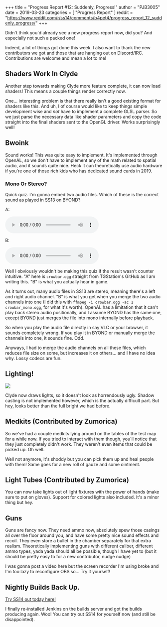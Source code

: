 +++
title = "Progress Report #12: Suddenly, Progress!"
author = "PJB3005"
date = 2019-03-23
categories = [
	"Progress Report"
]
reddit = "https://www.reddit.com/r/ss14/comments/b4pet4/progress_report_12_suddenly_progress/"
+++

Didn't think you'd already see a new progress report now, did you?
And especially not such a packed one!

<!--more-->

Indeed, a lot of things got done this week. I also want to thank the new contributors we got and those that are hanging out on Discord/IRC. Contributions are welcome and mean a lot to me!

## Shaders Work In Clyde

Another step towards making Clyde more feature complete, it can now load shaders! This means a couple things render correctly now.

One... interesting problem is that there really isn't a good existing format for shaders like this. And uh, I of course would like to keep things simple development wise and *not* have to implement a complete GLSL parser. So we just parse the necessary data like shader parameters and copy the code straight into the final shaders sent to the OpenGL driver. Works surprisingly well!

## Bwoink

Sound works! This was quite easy to implement. It's implemented through OpenAL, so we don't have to implement any of the math related to spatial audio, and it sounds quite nice. Heck it can theoretically use audio hardware if you're one of those rich kids who has dedicated sound cards in 2019.

### Mono Or Stereo?

Quick quiz. I'm gonna embed two audio files. Which of these is the correct sound as played in SS13 on BYOND?

A:

<audio controls src="/audio/19_03_23-crowbar_a.ogg"></audio>

B:

<audio controls src="/audio/19_03_23-crowbar_b.ogg"></audio>

Well I obviously wouldn't be making this quiz if the result wasn't counter intuitive. "A" here is `crowbar.ogg` straight from TGStation's GitHub as I am writing this. "B" is what you actually hear in game.

As it turns out, many audio files in SS13 are stereo, meaning there's a left and right audio channel. "B" is what you get when you merge the two audio channels into one (I did this with `ffmpeg -i crowbar.ogg -ac 1 crowbar_mono.ogg`, for what it's worth). OpenAL has a limitation that it can't play back stereo audio positionally, and I assume BYOND has the same one, except BYOND just merges the file into mono internally before playback.

So when you play the audio file directly in say VLC or your browser, it sounds completely wrong. If you play it in BYOND or manually merge the channels into one, it sounds fine. Odd.

Anyways, I had to merge the audio channels on all these files, which reduces file size on some, but increases it on others... and I have no idea why. Lossy codecs are fun.

## Lighting!

![](/images/post/pr_12/lighting.png)

Clyde now draws lights, so it doesn't look as horrendously ugly. Shadow casting is not implemented however, which is the actually difficult part. But hey, looks better than the full bright we had before.

## Medkits (Contributed by Zumorica)

So we've had a couple medkits lying around on the tables of the test map for a while now. If you tried to interact with them though, you'll notice that they just completely didn't work. They weren't even items that could be picked up. Oh well.

Well not anymore, it's shoddy but you can pick them up and heal people with them! Same goes for a new roll of gauze and some ointment.

## Light Tubes (Contributed by Zumorica)

You can now take lights out of light fixtures with the power of hands (make sure to put on gloves). Support for colored lights also included. It's a minor thing but hey.

## Guns

Guns are fancy now. They need ammo now, absolutely spew those casings all over the floor around you, and have some pretty nice sound effects and recoil. They even store a bullet in the chamber separately for that extra realism.
Theoretically implementing guns with different caliber, different ammo types, yada yada should all be possible, though I have yet to (but it should be pretty easy to for a new contributor, nudge nudge)

I was gonna post a video here but the screen recorder I'm using broke and I'm too lazy to reconfigure OBS so... Try it yourself!

## Nightly Builds Back Up.

[Try SS14 out today here!](https://spacestation14.io/about/nightlies/)

I finally re-installed Jenkins on the builds server and got the builds producing again. Woo! You can try out SS14 for yourself now (and still be disappointed).


